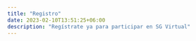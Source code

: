 ```yaml
---
title: "Registro"
date: 2023-02-10T13:51:25+06:00
description: "Regístrate ya para participar en SG Virtual"
---
```


<div data-tf-widget="XiNgLXSq" data-tf-opacity="100" data-tf-iframe-props="title=Registro a SG Virtual" data-tf-transitive-search-params data-tf-medium="snippet" style="width:100%;height:500px;"></div><script src="//embed.typeform.com/next/embed.js"></script>